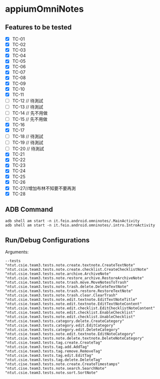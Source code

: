 # appiumOmniNotes

## Features to be tested
* [x] TC-01
* [x] TC-02
* [x] TC-03
* [x] TC-04
* [x] TC-05
* [x] TC-06
* [x] TC-07
* [x] TC-08
* [x] TC-09
* [x] TC-10
* [x] TC-11
* [ ] TC-12 // 待測試
* [ ] TC-13 // 待測試
* [ ] TC-14 // 先不用做
* [ ] TC-15 // 先不用做
* [x] TC-16
* [x] TC-17
* [ ] TC-18 // 待測試
* [ ] TC-19 // 待測試
* [ ] TC-20 // 待測試
* [x] TC-21
* [x] TC-22
* [x] TC-23
* [x] TC-24
* [x] TC-25
* [x] TC-26
* [x] TC-27//增加布林不知要不要再測
* [x] TC-28

## ADB Command
```
adb shell am start -n it.feio.android.omninotes/.MainActivity
adb shell am start -n it.feio.android.omninotes/.intro.IntroActivity
```

## Run/Debug Configurations
Arguments:
```
--tests
"ntut.csie.team3.tests.note.create.textnote.CreateTextNote"
"ntut.csie.team3.tests.note.create.checklist.CreateChecklistNote"
"ntut.csie.team3.tests.note.archive.ArchiveNote"
"ntut.csie.team3.tests.note.restore_archive.RestoreArchiveNote"
"ntut.csie.team3.tests.note.trash.move.MoveNotesToTrash"
"ntut.csie.team3.tests.note.trash.delete.DeleteTextNote"
"ntut.csie.team3.tests.note.trash.restore.RestoreTextNote"
"ntut.csie.team3.tests.note.trash.clear.ClearTrash"
"ntut.csie.team3.tests.note.edit.textnote.EditTextNoteTitle"
"ntut.csie.team3.tests.note.edit.textnote.EditTextNoteContent"
"ntut.csie.team3.tests.note.edit.checklist.EditChecklistNoteContent"
"ntut.csie.team3.tests.note.edit.checklist.EnableChecklist"
"ntut.csie.team3.tests.note.edit.checklist.UnableChecklist"
"ntut.csie.team3.tests.category.delete.CreateCategory"
"ntut.csie.team3.tests.category.edit.EditCategory"
"ntut.csie.team3.tests.category.edit.DeleteCategory"
"ntut.csie.team3.tests.note.edit.textnote.EditNoteCategory"
"ntut.csie.team3.tests.note.delete.textnote.DeleteNoteCategory"
"ntut.csie.team3.tests.tag.create.CreateTag"
"ntut.csie.team3.tests.tag.add.AddTag"
"ntut.csie.team3.tests.tag.remove.RemoveTag"
"ntut.csie.team3.tests.tag.edit.EditTag"
"ntut.csie.team3.tests.tag.delete.DeleteTag"
"ntut.cise.team3.tests.note.create.CreateTimestamps"
"ntut.cise.team3.tests.note.search.SearchNote"
"ntut.csie.team3.tests.note.sort.SortNote"
```
